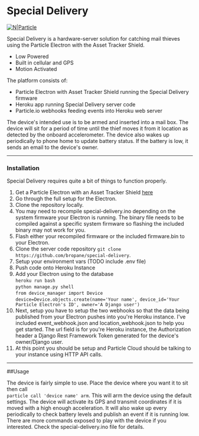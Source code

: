 # Special Delivery

[![N|Particle](https://cdn.particle.io/images/particle-horizontal-dark-093e6b1e.png)](https://www.particle.io/)

Special Delivery is a hardware-server solution for catching mail thieves using the Particle Electron with the Asset Tracker Shield.

  - Low Powered
  - Built in cellular and GPS
  - Motion Activated

The platform consists of:
  - Particle Electron with Asset Tracker Shield running the Special Delivery firmware
  - Heroku app running Special Delivery server code
  - Particle.io webhooks feeding events into Heroku web server

The device's intended use is to be armed and inserted into a mail box. The device will sit for a period of time until the thief moves it from it location as detected by the onboard accelerometer. The device also wakes up periodically to phone home to update battery status. If the battery is low, it sends an email to the device's owner.

----------

### Installation

Special Delivery requires quite a bit of things to function properly.

 1. Get a Particle Electron with an Asset Tracker Shield [here](https://store.particle.io/#asset-tracker)
 2. Go through the full setup for the Electron.
 3. Clone the repository locally.
 5. You may need to recompile special-delivery.ino depending on the system firmware your Electron is running. The binary file needs to be compiled against a specific system firmware so flashing the included binary may not work for you.
 6. Flash either your recompiled firmware or the included firmware.bin to your Electron.
 7. Clone the server code repository `git clone https://github.com/bropane/special-delivery`.
 8. Setup your environment vars (TODO include .env file)
 9. Push code onto Heroku Instance
 10. Add your Electron using to the database <br/>`heroku run bash`<br/> `python manage.py shell`<br/> `from device_manager import Device`<br/>`device=Device.objects.create(name='Your name', device_id='Your Particle Electron's ID', owner='A Django user')`
 11. Next, setup you have to setup the two webhooks so that the data being published from your Electron pushes into you're Heroku instance. I've included event_webhook.json and location_webhook.json to help you get started. The url field is for you're Heroku instance, the Authorization header a Django Rest Framework Token generated for the device's owner/Django user.
 12. At this point you should be setup and Particle Cloud should be talking to your instance using HTTP API calls.

----------

##Usage

The device is fairly simple to use. Place the device where you want it to sit then call <br/>`particle call 'device name' arm`.
This will arm the device using the default settings. The device will activate its GPS and transmit coordinates if it is moved with a high enough acceleration. It will also wake up every periodically to check battery levels and publish an event if it is running low. There are more commands exposed to play with the device if you interested. Check the special-delivery.ino file for details.

